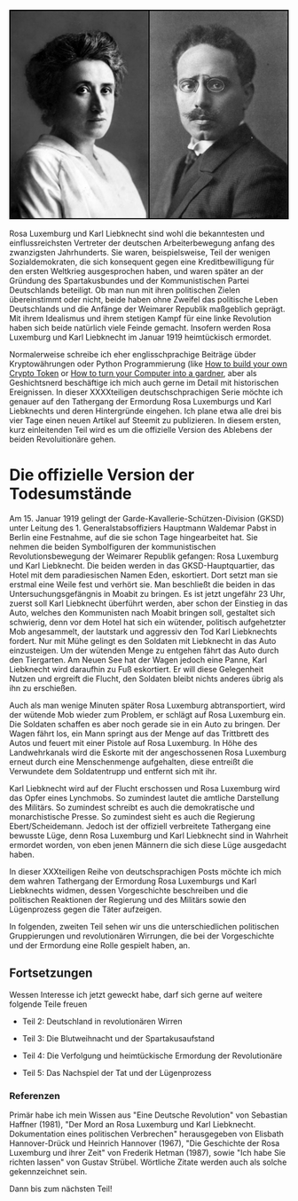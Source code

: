 ![Rosa und Karl](https://raw.githubusercontent.com/SmokinCaterpillar/blog/master/2017_01_19_rosa_luxemburg/rosa-karl.jpg)

Rosa Luxemburg und Karl Liebknecht sind wohl die bekanntesten und einflussreichsten Vertreter der deutschen Arbeiterbewegung anfang des zwanzigsten Jahrhunderts. Sie waren, beispielsweise, Teil der wenigen Sozialdemokraten, die sich konsequent gegen eine Kreditbewilligung für den ersten Weltkrieg ausgesprochen haben, und waren später an der Gründung des Spartakusbundes und der Kommunistischen Partei Deutschlands beteiligt. Ob man nun mit ihren politischen Zielen übereinstimmt oder nicht, beide haben ohne Zweifel das politische Leben Deutschlands und die Anfänge der Weimarer Republik maßgeblich geprägt. Mit ihrem Idealismus und ihrem stetigen Kampf für eine linke Revolution haben sich beide natürlich viele Feinde gemacht. Insofern werden Rosa Luxemburg und Karl Liebknecht im Januar 1919 heimtückisch ermordet.

Normalerweise schreibe ich eher englisschprachige Beiträge übder Kryptowährungen oder Python Programmierung (like [How to build your own Crypto Token](https://steemit.com/ethereum/@smcaterpillar/itchy-and-scratchy-ether-how-to-create-your-own-cryptocurrency-on-top-of-ethereum) or [How to turn your Computer into a gardner](https://steemit.com/science/@smcaterpillar/l-systems-how-your-computer-grows-flowers-and-trees-free-turtle-inside), aber als Geshichtsnerd beschäftige ich mich auch gerne im Detail mit historischen Ereignissen. In dieser XXXXteiligen deutschschprachigen Serie möchte ich genauer auf den Tathergang der Ermordung Rosa Luxemburgs und Karl Liebknechts und deren Hintergründe eingehen. Ich plane etwa alle drei bis vier Tage einen neuen Artikel auf Steemit zu publizieren. In diesem ersten, kurz einleitenden Teil wird es um die offizielle Version des Ablebens der beiden Revoluitionäre gehen.


# Die offizielle Version der Todesumstände

Am 15. Januar 1919 gelingt der Garde-Kavallerie-Schützen-Division (GKSD) unter Leitung des 1. Generalstabsoffiziers Hauptmann Waldemar Pabst in Berlin eine Festnahme, auf die sie schon Tage hingearbeitet hat. Sie nehmen die beiden Symbolfiguren der kommunistischen Revolutionsbewegung der Weimarer Republik gefangen: Rosa Luxemburg und Karl Liebknecht. Die beiden werden in das GKSD-Hauptquartier, das Hotel mit dem paradiesischen Namen Eden, eskortiert. Dort setzt man sie erstmal eine Weile fest und verhört sie. Man beschließt die beiden in das Untersuchungsgefängnis in Moabit zu bringen. Es ist jetzt ungefähr 23 Uhr, zuerst soll Karl Liebknecht überführt werden, aber schon der Einstieg in das Auto, welches den Kommunisten nach Moabit bringen soll, gestaltet sich schwierig, denn vor dem Hotel hat sich ein wütender, politisch aufgehetzter Mob angesammelt, der lautstark und aggressiv den Tod Karl Liebknechts fordert. Nur mit Mühe gelingt es den Soldaten mit Liebknecht in das Auto einzusteigen. Um der wütenden Menge zu entgehen fährt das Auto durch den Tiergarten. Am Neuen See hat der Wagen jedoch eine Panne, Karl Liebknecht wird daraufhin zu Fuß eskortiert. Er will diese Gelegenheit Nutzen und ergreift die Flucht, den Soldaten bleibt nichts anderes übrig als ihn zu erschießen.

Auch als man wenige Minuten später Rosa Luxemburg abtransportiert, wird der wütende Mob wieder zum Problem, er schlägt auf Rosa Luxemburg ein. Die Soldaten schaffen es aber noch gerade sie in ein Auto zu bringen. Der Wagen fährt los, ein Mann springt aus der Menge auf das Trittbrett des Autos und feuert mit einer Pistole auf Rosa Luxemburg. In Höhe des Landwehrkanals wird die Eskorte mit der angeschossenen Rosa Luxemburg erneut durch eine Menschenmenge aufgehalten, diese entreißt die Verwundete dem Soldatentrupp und entfernt sich mit ihr.

Karl Liebknecht wird auf der Flucht erschossen und Rosa Luxemburg wird das Opfer eines Lynchmobs.
So zumindest lautet die amtliche Darstellung des Militärs. So zumindest schreibt es auch die demokratische und monarchistische Presse. So zumindest sieht es auch die Regierung Ebert/Scheidemann.
Jedoch ist der offiziell verbreitete Tathergang eine bewusste Lüge, denn Rosa Luxemburg und Karl Liebknecht sind in Wahrheit ermordet worden, von eben jenen Männern die sich diese Lüge ausgedacht haben.

In dieser XXXteiligen Reihe von deutschsprachigen Posts möchte ich mich dem wahren Tathergang der Ermordung Rosa Luxemburgs und Karl Liebknechts widmen, dessen Vorgeschichte beschreiben und die politischen Reaktionen der Regierung und des Militärs sowie den Lügenprozess gegen die Täter aufzeigen.

In folgenden, zweiten Teil sehen wir uns die unterschiedlichen politischen Gruppierungen und revolutionären Wirrungen, die bei der Vorgeschichte und der Ermordung eine Rolle gespielt haben, an.

## Fortsetzungen

Wessen Interesse ich jetzt geweckt habe, darf sich gerne auf weitere folgende Teile freuen

* Teil 2: Deutschland in revolutionären Wirren

* Teil 3: Die Blutweihnacht und der Spartakusaufstand

* Teil 4: Die Verfolgung und heimtückische Ermordung der Revolutionäre

* Teil 5: Das Nachspiel der Tat und der Lügenprozess

### Referenzen

Primär habe ich mein Wissen aus "Eine Deutsche Revolution" von Sebastian Haffner (1981), "Der Mord an Rosa Luxemburg und Karl Liebknecht. Dokumentation eines politischen Verbrechen" herausgegeben von Elisbath Hannover-Drück und Heinrich Hannover (1967), "Die Geschichte der Rosa Luxemburg und ihrer Zeit" von Frederik Hetman (1987), sowie "Ich habe Sie richten lassen" von Gustav Strübel. Wörtliche Zitate werden auch als solche gekennzeichnet sein.

Dann bis zum nächsten Teil!


